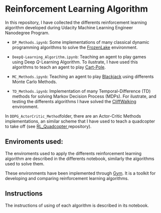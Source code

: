 # Reinforcement Learning Algorithm
In this repository, I have collected the differents reinforcement learning algorithm developed during Udacity Machine Learning Engineer Nanodegree Program.

- `DP_Methods.ipynb`: Some implementations of many classical dynamic programming algorithms to solve the [FrozenLake](https://github.com/openai/gym/blob/master/gym/envs/toy_text/frozen_lake.py) environment.  

- `DeepQ-Learning_Algorithm.ipynb`: Teaching an agent to play games using Deep $Q$-Learning Algorithm. To ilustrate, I have used this algorithms to teach an agent to play [Cart-Pole](https://gym.openai.com/envs/CartPole-v0).

- `MC_Methods.ipynb`: Teaching an agent to play  [Blackjack](https://github.com/openai/gym/blob/master/gym/envs/toy_text/blackjack.py) using differents Monte Carlo Methods.

- `TD_Methods.ipynb`: Implementation of many Temporal-Difference (TD) methods for solving Markov Decision Process (MDPs). For ilustrate, and testing the differents algorithms I have solved the [CliffWalking](https://github.com/openai/gym/blob/master/gym/envs/toy_text/cliffwalking.py) environment.

In `DDPG_ActorCritic_Method`folder, there are an Actor-Critic Methods implementations, an similar scheme that I have used to teach a quadcopter to take off (see [RL_Quadcopter
](https://github.com/jcarlosgm30/RL_Quadcopter) repository).

## Enviroments used:
The enviroments used to apply the differents reinforcement learning algorithm are described in the differents notebook, similarly the algorithms used to solve them.

These environments have been implemented through [Gym](https://gym.openai.com/). It is a toolkit for developing and comparing reinforcement learning algorithms. 

## Instructions
The instructions of using of each algorithm is described in its notebook.

